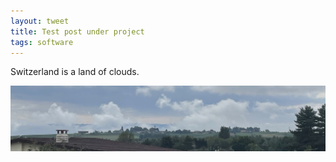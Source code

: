 ```yaml
---
layout: tweet
title: Test post under project
tags: software
---
```


Switzerland is a land of clouds.

![Switzerland in clouds](/dir/files/photo_2024-09-05_switzerland-land-of-clouds.jpeg)
